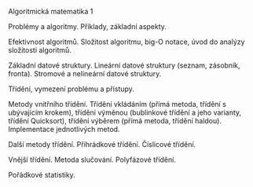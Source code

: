Algoritmická matematika 1

Problémy a algoritmy. Příklady, základní aspekty.

Efektivnost algoritmů. Složitost algoritmu, big-O notace,
úvod do analýzy složitosti algoritmů.

Základní datové struktury. Lineární datové struktury (seznam, zásobník, 
fronta). Stromové a nelineární datové struktury.

Třídění, vymezení problému a přístupy.

Metody vnitřního třídění. Třídění vkládáním (přímá metoda, třídění s ubývajícím 
krokem), třídění výměnou (bublinkové třídění a jeho varianty, třídění Quicksort), 
třídění výběrem (přímá metoda, třídění haldou). Implementace jednotlivých metod. 

Další metody třídění. Přihrádkové třídění. Číslicové třídění.

Vnější třídění. Metoda slučování. Polyfázové třídění.

Pořádkové statistiky.
